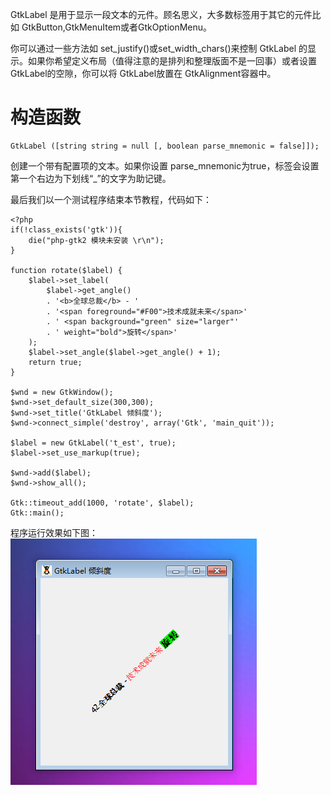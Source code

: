 GtkLabel 是用于显示一段文本的元件。顾名思义，大多数标签用于其它的元件比如 GtkButton,GtkMenuItem或者GtkOptionMenu。

你可以通过一些方法如 set_justify()或set_width_chars()来控制 GtkLabel 的显示。如果你希望定义布局（值得注意的是排列和整理版面不是一回事）或者设置GtkLabel的空隙，你可以将 GtkLabel放置在 GtkAlignment容器中。

# 构造函数
~~~
GtkLabel ([string string = null [, boolean parse_mnemonic = false]]);  
~~~

创建一个带有配置项的文本。如果你设置 parse_mnemonic为true，标签会设置第一个右边为下划线“_”的文字为助记键。

最后我们以一个测试程序结束本节教程，代码如下：
~~~
<?php       
if(!class_exists('gtk')){       
    die("php-gtk2 模块未安装 \r\n");      
}   
  
function rotate($label) {   
    $label->set_label(   
        $label->get_angle()   
        . '<b>全球总裁</b> - '    
        . '<span foreground="#F00">技术成就未来</span>'   
        . ' <span background="green" size="larger"'   
        . ' weight="bold">旋转</span>'   
    );   
    $label->set_angle($label->get_angle() + 1);   
    return true;   
}   
  
$wnd = new GtkWindow();   
$wnd->set_default_size(300,300);   
$wnd->set_title('GtkLabel 倾斜度');   
$wnd->connect_simple('destroy', array('Gtk', 'main_quit'));   
  
$label = new GtkLabel('t_est', true);   
$label->set_use_markup(true);   
  
$wnd->add($label);   
$wnd->show_all();   
  
Gtk::timeout_add(1000, 'rotate', $label);   
Gtk::main(); 
~~~ 

程序运行效果如下图：
![](image/screenshot_1482556238493.png)